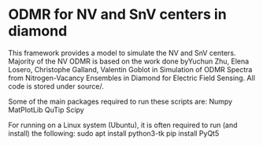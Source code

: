 # ODMR for NV and SnV centers in diamond
This framework provides a model to simulate the NV and SnV centers. Majority of the NV ODMR is based on the work done byYuchun Zhu, Elena Losero, Christophe Galland, Valentin Goblot in Simulation of ODMR Spectra from Nitrogen-Vacancy Ensembles in Diamond for Electric Field Sensing. All code is stored under source/.


Some of the main packages required to run these scripts are:
Numpy
MatPlotLib
QuTip
Scipy

For running on a Linux system (Ubuntu), it is often required to run (and install) the following:
sudo apt install python3-tk
pip install PyQt5
